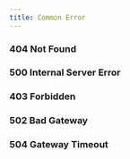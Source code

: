 ```yaml
---
title: Common Error
---
```


### 404 Not Found

### 500 Internal Server Error

### 403 Forbidden

### 502 Bad Gateway

### 504 Gateway Timeout
